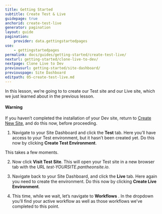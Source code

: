 ```yaml
---
title: Getting Started
subtitle: Create Test & Live
guidepage: true
anchorid: create-test-live
generator: pagination
layout: guide
pagination:
    provider: data.gettingstartedpages
use:
    - gettingstartedpages
permalink: docs/guides/getting-started/create-test-live/
nexturl: getting-started/clone-live-to-dev/
nextpage: Clone Live to Dev
previousurl: getting-started/site-dashboard/
previouspage: Site Dashboard
editpath: 05-create-test-live.md
---
```

In this lesson, we’re going to to create our Test site and our Live site, which we just learned about in the previous lesson.

<div class="alert alert-danger" role="alert">
  <h4 class="info">Warning</h4>
  <p>If you haven’t completed the installation of your Dev site, return to <a href=
  "/docs/guides/getting-started/create-new-site">Create New Site</a>, and do this now, before proceeding.</p>
</div>

1. Navigate to your Site Dashboard and click the **Test** tab. Here you’ll have access to your Test environment, but it hasn’t been created yet. Do this now by clicking **Create Test Environment**.

  This takes a few moments. 
  
2. Now click **Visit Test Site**. This will open your Test site in a new browser tab with the URL *test-YOURSITE.pantheonsite.io*.

3. Navigate back to your Site Dashboard, and click the **Live** tab. Here again you need to create the environment. Do this now by clicking **Create Live Environment**.

4. This time, while we wait, let’s navigate to **Workflows** . In the dropdown you’ll find your active workflow as well as those workflows we’ve completed to this point.
